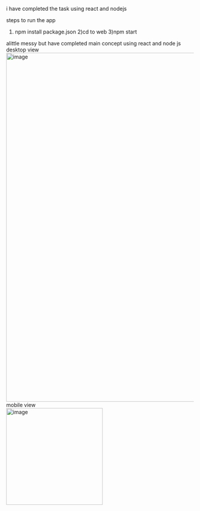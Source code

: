 i have completed the task using react and nodejs

steps to run the app
1) npm install package.json
2)cd to web
3)npm start

alittle messy but have completed main concept using react and node js 
<br />
desktop view
<br />
<img width="934" alt="image" src="https://user-images.githubusercontent.com/71312490/220557936-e6549124-61f2-4755-9f42-23e4f4051e7a.png">
<br />
 mobile view
 <br />
 <img width="259" alt="image" src="https://user-images.githubusercontent.com/71312490/220558057-594086b7-733b-421a-a069-d100059d7f7c.png">

